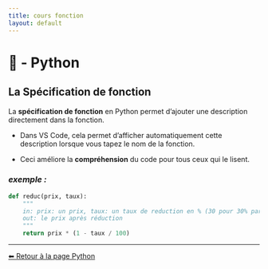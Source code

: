 ```yaml
---
title: cours fonction
layout: default
---
```


# 🐍 - Python  

## **La Spécification de fonction**

La **spécification de fonction** en Python permet d’ajouter une description directement dans la fonction.

* Dans VS Code, cela permet d’afficher automatiquement cette description lorsque vous tapez le nom de la fonction.

* Ceci améliore la **compréhension** du code pour tous ceux qui le lisent.

### *exemple :*

```python
def reduc(prix, taux):
    """
    in: prix: un prix, taux: un taux de reduction en % (30 pour 30% par ex)
    out: le prix après réduction
    """
    return prix * (1 - taux / 100)
```
---

[⬅ Retour à la page Python](/python/nav)

